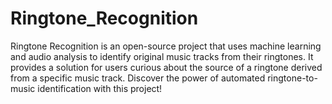 # Ringtone_Recognition
Ringtone Recognition is an open-source project that uses machine learning and audio analysis to identify original music tracks from their ringtones. It provides a solution for users curious about the source of a ringtone derived from a specific music track. Discover the power of automated ringtone-to-music identification with this project!
